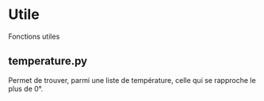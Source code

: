 # Utile
Fonctions utiles

## temperature.py

Permet de trouver, parmi une liste de température, celle qui se rapproche le plus de 0°.

